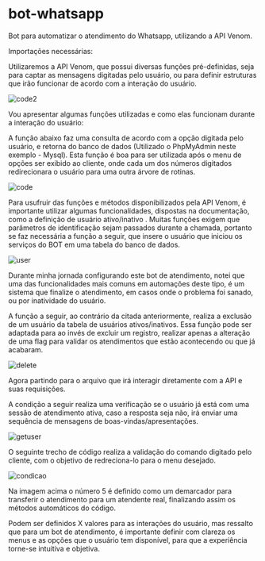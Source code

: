 # bot-whatsapp
Bot para automatizar o atendimento do Whatsapp, utilizando a API Venom.

Importações necessárias: 

Utilizaremos a API Venom, que possui diversas funções pré-definidas, seja para captar as mensagens
digitadas pelo usuário, ou para definir estruturas que irão funcionar de acordo com a interação do
usuário.

![code2](https://github.com/czkni/bot-whatsapp/assets/127226763/94ae2d47-9f7a-4a15-99a7-60c9909e8b00)


Vou apresentar algumas funções utilizadas e como elas funcionam durante a interação do usuário:

A função abaixo faz uma consulta de acordo com a opção digitada pelo usuário, e retorna do banco de
dados (Utilizado o PhpMyAdmin neste exemplo - Mysql). Esta função é boa para ser utilizada após o 
menu de opções ser exibido ao cliente, onde cada um dos números digitados redirecionara o usuário
para uma outra árvore de rotinas.

![code](https://github.com/czkni/bot-whatsapp/assets/127226763/0b23739d-91d7-4250-b449-39c2d8fba26a)

Para usufruir das funções e métodos disponibilizados pela API Venom, é importante utilizar algumas 
funcionalidades, dispostas na documentação, como a definição de usuário ativo/inativo . Muitas funções
exigem que parâmetros de identificação sejam passados durante a chamada, portanto se faz necessária
a função a seguir, que insere o usuário que iniciou os serviços do BOT em uma tabela do banco de dados.

![user](https://github.com/czkni/bot-whatsapp/assets/127226763/c1af29b1-8e99-426a-81f0-045041057789)

Durante minha jornada configurando este bot de atendimento, notei que uma das funcionalidades mais comuns
em automações deste tipo, é um sistema que finalize o atendimento, em casos onde o problema foi sanado, ou
por inatividade do usuário. 

A função a seguir, ao contrário da citada anteriormente, realiza a exclusão de um usuário da tabela de usuários
ativos/inativos. Essa função pode ser adaptada para ao invés de excluir um registro, realizar apenas a alteração
de uma flag para validar os atendimentos que estão acontecendo ou que já acabaram.

![delete](https://github.com/czkni/bot-whatsapp/assets/127226763/b0362c34-4f70-43d0-a119-2946dc4a48fd)

Agora partindo para o arquivo que irá interagir diretamente com a API e suas requisições.

A condição a seguir realiza uma verificação se o usuário já está com uma sessão de atendimento ativa, caso a resposta
seja não, irá enviar uma sequência de mensagens de boas-vindas/apresentações.

![getuser](https://github.com/czkni/bot-whatsapp/assets/127226763/f4d78450-abab-4d2f-8814-ab48a6116096)

O seguinte trecho de código realiza a validação do comando digitado pelo cliente, com o objetivo de redreciona-lo
para o menu desejado.

![condicao](https://github.com/czkni/bot-whatsapp/assets/127226763/81602492-1f6f-4a14-ac69-81c758f487ed)

Na imagem acima o número 5 é definido como um demarcador para transferir o atendimento para um atendente real, 
finalizando assim os métodos automáticos do código.

Podem ser definidos X valores para as interações do usuário, mas ressalto que para um bot de atendimento, é importante
definir com clareza os menus e as opções que o usuário tem disponível, para que a experiência torne-se intuitiva e objetiva.



